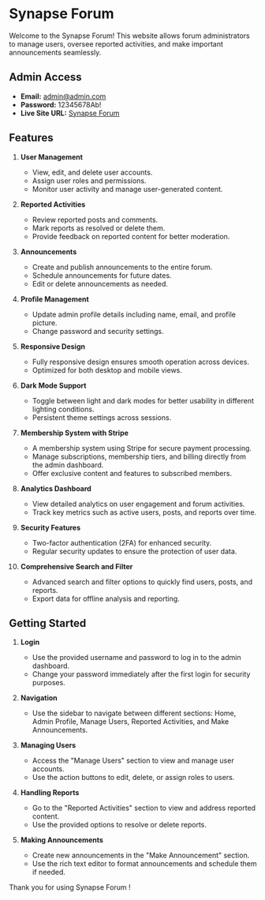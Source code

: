 # Synapse Forum 

Welcome to the Synapse Forum! This website allows forum administrators to manage users, oversee reported activities, and make important announcements seamlessly.

## Admin Access

- **Email:** admin@admin.com
- **Password:** 12345678Ab!
- **Live Site URL:** [Synapse Forum](https://twelfth-assignment-forum.web.app)

## Features

1. **User Management**
   - View, edit, and delete user accounts.
   - Assign user roles and permissions.
   - Monitor user activity and manage user-generated content.

2. **Reported Activities**
   - Review reported posts and comments.
   - Mark reports as resolved or delete them.
   - Provide feedback on reported content for better moderation.

3. **Announcements**
   - Create and publish announcements to the entire forum.
   - Schedule announcements for future dates.
   - Edit or delete announcements as needed.

4. **Profile Management**
   - Update admin profile details including name, email, and profile picture.
   - Change password and security settings.

5. **Responsive Design**
   - Fully responsive design ensures smooth operation across devices.
   - Optimized for both desktop and mobile views.

6. **Dark Mode Support**
   - Toggle between light and dark modes for better usability in different lighting conditions.
   - Persistent theme settings across sessions.

7. **Membership System with Stripe**
    - A membership system using Stripe for secure payment processing.
    - Manage subscriptions, membership tiers, and billing directly from the admin dashboard.
    - Offer exclusive content and features to subscribed members.

8. **Analytics Dashboard**
   - View detailed analytics on user engagement and forum activities.
   - Track key metrics such as active users, posts, and reports over time.

9. **Security Features**
   - Two-factor authentication (2FA) for enhanced security.
   - Regular security updates to ensure the protection of user data.

10. **Comprehensive Search and Filter**
    - Advanced search and filter options to quickly find users, posts, and reports.
    - Export data for offline analysis and reporting.

## Getting Started

1. **Login**
   - Use the provided username and password to log in to the admin dashboard.
   - Change your password immediately after the first login for security purposes.

2. **Navigation**
   - Use the sidebar to navigate between different sections: Home, Admin Profile, Manage Users, Reported Activities, and Make Announcements.

3. **Managing Users**
   - Access the "Manage Users" section to view and manage user accounts.
   - Use the action buttons to edit, delete, or assign roles to users.

4. **Handling Reports**
   - Go to the "Reported Activities" section to view and address reported content.
   - Use the provided options to resolve or delete reports.

5. **Making Announcements**
   - Create new announcements in the "Make Announcement" section.
   - Use the rich text editor to format announcements and schedule them if needed.



Thank you for using Synapse Forum !

